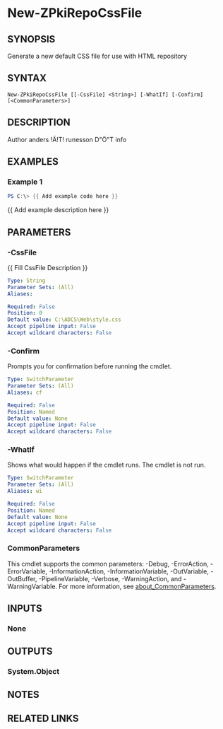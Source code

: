 ﻿---
external help file: PsZPki-help.xml
Module Name: ZPki
online version:
schema: 2.0.0
---

# New-ZPkiRepoCssFile

## SYNOPSIS
Generate a new default CSS file for use with HTML repository

## SYNTAX

```
New-ZPkiRepoCssFile [[-CssFile] <String>] [-WhatIf] [-Confirm] [<CommonParameters>]
```

## DESCRIPTION
Author anders !Ä!T!
runesson D"Ö"T info

## EXAMPLES

### Example 1
```powershell
PS C:\> {{ Add example code here }}
```

{{ Add example description here }}

## PARAMETERS

### -CssFile
{{ Fill CssFile Description }}

```yaml
Type: String
Parameter Sets: (All)
Aliases:

Required: False
Position: 0
Default value: C:\ADCS\Web\style.css
Accept pipeline input: False
Accept wildcard characters: False
```

### -Confirm
Prompts you for confirmation before running the cmdlet.

```yaml
Type: SwitchParameter
Parameter Sets: (All)
Aliases: cf

Required: False
Position: Named
Default value: None
Accept pipeline input: False
Accept wildcard characters: False
```

### -WhatIf
Shows what would happen if the cmdlet runs. The cmdlet is not run.

```yaml
Type: SwitchParameter
Parameter Sets: (All)
Aliases: wi

Required: False
Position: Named
Default value: None
Accept pipeline input: False
Accept wildcard characters: False
```

### CommonParameters
This cmdlet supports the common parameters: -Debug, -ErrorAction, -ErrorVariable, -InformationAction, -InformationVariable, -OutVariable, -OutBuffer, -PipelineVariable, -Verbose, -WarningAction, and -WarningVariable. For more information, see [about_CommonParameters](http://go.microsoft.com/fwlink/?LinkID=113216).

## INPUTS

### None

## OUTPUTS

### System.Object
## NOTES

## RELATED LINKS
